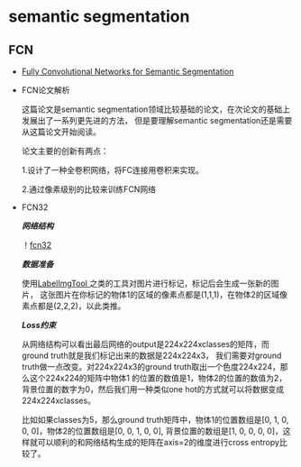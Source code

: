 # semantic segmentation
## FCN
* [Fully Convolutional Networks for Semantic Segmentation](https://arxiv.org/abs/1411.4038)
* FCN论文解析

  这篇论文是semantic segmentation领域比较基础的论文，在次论文的基础上发展出了一系列更先进的方法，
  但是要理解semantic segmentation还是需要从这篇论文开始阅读。
  
  论文主要的创新有两点：
  
  1.设计了一种全卷积网络，将FC连接用卷积来实现。
  
  2.通过像素级别的比较来训练FCN网络

* FCN32

  ***网络结构***
  
  ！[fcn32](https://github.com/stesha2016/tensorflow-semantic-segmentation/blob/master/images/FCN32.png)
  
  ***数据准备***
  
  使用[LabelImgTool
](https://github.com/lzx1413/LabelImgTool)之类的工具对图片进行标记，标记后会生成一张新的图片，
这张图片在你标记的物体1的区域的像素点都是(1,1,1)，在物体2的区域像素点都是(2,2,2)，以此类推。
  
  ***Loss约束***
  
  从网络结构可以看出最后网络的output是224x224xclasses的矩阵，而ground truth就是我们标记出来的数据是224x224x3，
  我们需要对ground truth做一点改变。对224x224x3的ground truth取出一个色度224x224，那么这个224x224的矩阵中物体1
  的位置的数值是1，物体2的位置的数值为2，背景位置的数字为0，然后我们用一种类似one hot的方式就可以将数据变成224x224xclasses。
  
  比如如果classes为5，那么ground truth矩阵中，物体1的位置数组是[0, 1, 0, 0, 0]，物体2的位置数组是[0, 0, 1, 0, 0],
  背景位置的数组是[1, 0, 0, 0, 0]，这样就可以顺利的和网络结构生成的矩阵在axis=2的维度进行cross entropy比较了。
  
